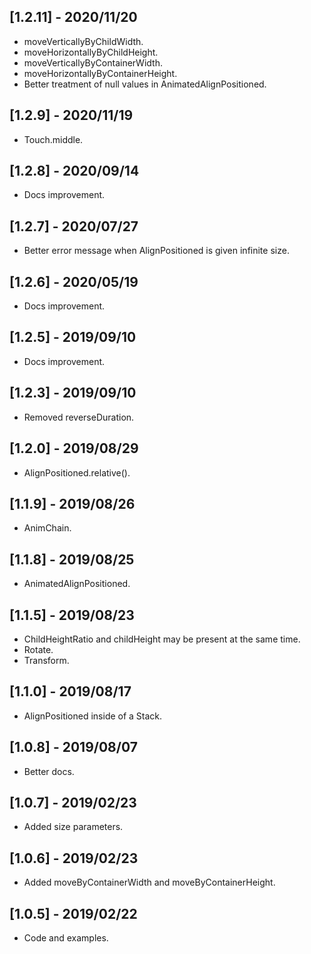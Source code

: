 ## [1.2.11] - 2020/11/20

* moveVerticallyByChildWidth.
* moveHorizontallyByChildHeight.
* moveVerticallyByContainerWidth. 
* moveHorizontallyByContainerHeight.
* Better treatment of null values in AnimatedAlignPositioned.
  
## [1.2.9] - 2020/11/19

* Touch.middle.

## [1.2.8] - 2020/09/14

* Docs improvement.

## [1.2.7] - 2020/07/27

* Better error message when AlignPositioned is given infinite size.

## [1.2.6] - 2020/05/19

* Docs improvement.

## [1.2.5] - 2019/09/10

* Docs improvement.

## [1.2.3] - 2019/09/10

* Removed reverseDuration.

## [1.2.0] - 2019/08/29

* AlignPositioned.relative().

## [1.1.9] - 2019/08/26

* AnimChain.

## [1.1.8] - 2019/08/25

* AnimatedAlignPositioned.

## [1.1.5] - 2019/08/23

* ChildHeightRatio and childHeight may be present at the same time.
* Rotate.
* Transform.

## [1.1.0] - 2019/08/17

* AlignPositioned inside of a Stack.

## [1.0.8] - 2019/08/07

* Better docs.

## [1.0.7] - 2019/02/23

* Added size parameters.

## [1.0.6] - 2019/02/23

* Added moveByContainerWidth and moveByContainerHeight.

## [1.0.5] - 2019/02/22

* Code and examples.



